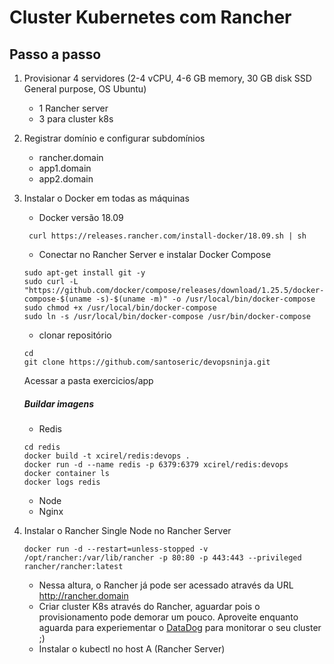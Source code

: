 # Cluster Kubernetes com Rancher

## Passo a passo

1. Provisionar 4 servidores (2-4 vCPU, 4-6 GB memory, 30 GB disk SSD General purpose, OS Ubuntu)
    - 1 Rancher server
    - 3 para cluster k8s

2. Registrar domínio e configurar subdomínios
    - rancher.domain
    - app1.domain
    - app2.domain

3. Instalar o Docker em todas as máquinas
    - Docker versão 18.09
    ```
     curl https://releases.rancher.com/install-docker/18.09.sh | sh    
    ```
    - Conectar no Rancher Server e instalar Docker Compose
    ```
    sudo apt-get install git -y
    sudo curl -L "https://github.com/docker/compose/releases/download/1.25.5/docker-compose-$(uname -s)-$(uname -m)" -o /usr/local/bin/docker-compose
    sudo chmod +x /usr/local/bin/docker-compose
    sudo ln -s /usr/local/bin/docker-compose /usr/bin/docker-compose
    ```
    - clonar repositório   
    ```
    cd
    git clone https://github.com/santoseric/devopsninja.git
    ```
    
    Acessar a pasta exercicios/app

    ##### Buildar imagens
    - Redis
    ```
    cd redis
    docker build -t xcirel/redis:devops .
    docker run -d --name redis -p 6379:6379 xcirel/redis:devops
    docker container ls
    docker logs redis
    ```


    - Node
    - Nginx


4. Instalar o Rancher Single Node no Rancher Server
     
    ```
    docker run -d --restart=unless-stopped -v /opt/rancher:/var/lib/rancher -p 80:80 -p 443:443 --privileged rancher/rancher:latest
    ```
    - Nessa altura, o Rancher já pode ser acessado através da URL http://rancher.domain
    - Criar cluster K8s através do Rancher, aguardar pois o provisionamento pode demorar um pouco. Aproveite enquanto aguarda para experiementar o [DataDog](https://www.datadoghq.com) para monitorar o seu cluster ;)
    - Instalar o kubectl no host A (Rancher Server)
